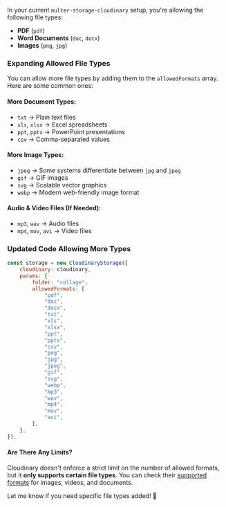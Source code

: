In your current `multer-storage-cloudinary` setup, you're allowing the following file types:

-   **PDF** (`pdf`)
-   **Word Documents** (`doc`, `docx`)
-   **Images** (`png`, `jpg`)

### **Expanding Allowed File Types**

You can allow more file types by adding them to the `allowedFormats` array. Here are some common ones:

#### **More Document Types:**

-   `txt` → Plain text files
-   `xls`, `xlsx` → Excel spreadsheets
-   `ppt`, `pptx` → PowerPoint presentations
-   `csv` → Comma-separated values

#### **More Image Types:**

-   `jpeg` → Some systems differentiate between `jpg` and `jpeg`
-   `gif` → GIF images
-   `svg` → Scalable vector graphics
-   `webp` → Modern web-friendly image format

#### **Audio & Video Files (If Needed):**

-   `mp3`, `wav` → Audio files
-   `mp4`, `mov`, `avi` → Video files

### **Updated Code Allowing More Types**

```js
const storage = new CloudinaryStorage({
    cloudinary: cloudinary,
    params: {
        folder: "collage",
        allowedFormats: [
            "pdf",
            "doc",
            "docx",
            "txt",
            "xls",
            "xlsx",
            "ppt",
            "pptx",
            "csv",
            "png",
            "jpg",
            "jpeg",
            "gif",
            "svg",
            "webp",
            "mp3",
            "wav",
            "mp4",
            "mov",
            "avi",
        ],
    },
});
```

#### **Are There Any Limits?**

Cloudinary doesn't enforce a strict limit on the number of allowed formats, but it **only supports certain file types**. You can check their [supported formats](https://cloudinary.com/documentation/image_transformations#supported_image_formats) for images, videos, and documents.

Let me know if you need specific file types added! 🚀

